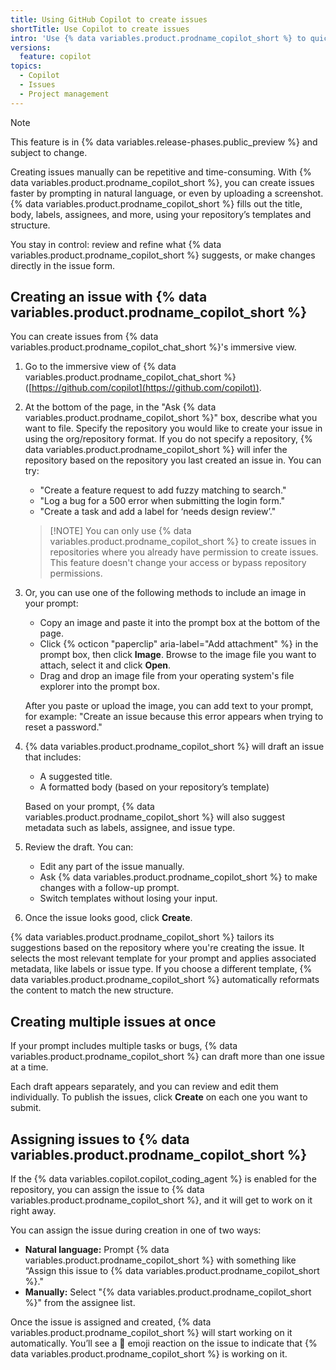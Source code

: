 ```yaml
---
title: Using GitHub Copilot to create issues
shortTitle: Use Copilot to create issues
intro: 'Use {% data variables.product.prodname_copilot_short %} to quickly generate structured, high-quality issues from natural language or images, without filling out every field manually.'
versions:
  feature: copilot
topics:
  - Copilot
  - Issues
  - Project management
---
```


> [!NOTE]
> This feature is in {% data variables.release-phases.public_preview %} and subject to change.

Creating issues manually can be repetitive and time-consuming. With {% data variables.product.prodname_copilot_short %}, you can create issues faster by prompting in natural language, or even by uploading a screenshot. {% data variables.product.prodname_copilot_short %} fills out the title, body, labels, assignees, and more, using your repository’s templates and structure.

You stay in control: review and refine what {% data variables.product.prodname_copilot_short %} suggests, or make changes directly in the issue form.

## Creating an issue with {% data variables.product.prodname_copilot_short %}

You can create issues from {% data variables.product.prodname_copilot_chat_short %}'s immersive view.

1. Go to the immersive view of {% data variables.product.prodname_copilot_chat_short %} ([https://github.com/copilot](https://github.com/copilot)).
1. At the bottom of the page, in the "Ask {% data variables.product.prodname_copilot_short %}" box, describe what you want to file.  Specify the repository you would like to create your issue in using the org/repository format. If you do not specify a repository, {% data variables.product.prodname_copilot_short %} will infer the repository based on the repository you last created an issue in. You can try:

   * "Create a feature request to add fuzzy matching to search."
   * "Log a bug for a 500 error when submitting the login form."
   * "Create a task and add a label for ‘needs design review’."

   > [!NOTE] You can only use {% data variables.product.prodname_copilot_short %} to create issues in repositories where you already have permission to create issues. This feature doesn't change your access or bypass repository permissions.

1. Or, you can use one of the following methods to include an image in your prompt:

   * Copy an image and paste it into the prompt box at the bottom of the page.
   * Click {% octicon "paperclip" aria-label="Add attachment" %} in the prompt box, then click **Image**. Browse to the image file you want to attach, select it and click **Open**.
   * Drag and drop an image file from your operating system's file explorer into the prompt box.

   After you paste or upload the image, you can add text to your prompt, for example: "Create an issue because this error appears when trying to reset a password."

1. {% data variables.product.prodname_copilot_short %} will draft an issue that includes:

   * A suggested title.
   * A formatted body (based on your repository’s template)

    Based on your prompt, {% data variables.product.prodname_copilot_short %} will also suggest metadata such as labels, assignee, and issue type.

1. Review the draft. You can:

   * Edit any part of the issue manually.
   * Ask {% data variables.product.prodname_copilot_short %} to make changes with a follow-up prompt.
   * Switch templates without losing your input.

1. Once the issue looks good, click **Create**.

{% data variables.product.prodname_copilot_short %} tailors its suggestions based on the repository where you're creating the issue. It selects the most relevant template for your prompt and applies associated metadata, like labels or issue type. If you choose a different template, {% data variables.product.prodname_copilot_short %} automatically reformats the content to match the new structure.

## Creating multiple issues at once

If your prompt includes multiple tasks or bugs, {% data variables.product.prodname_copilot_short %} can draft more than one issue at a time.

Each draft appears separately, and you can review and edit them individually. To publish the issues, click **Create** on each one you want to submit.

## Assigning issues to {% data variables.product.prodname_copilot_short %}

If the {% data variables.copilot.copilot_coding_agent %} is enabled for the repository, you can assign the issue to {% data variables.product.prodname_copilot_short %}, and it will get to work on it right away.

You can assign the issue during creation in one of two ways:

* **Natural language:** Prompt {% data variables.product.prodname_copilot_short %} with something like “Assign this issue to {% data variables.product.prodname_copilot_short %}."
* **Manually:** Select "{% data variables.product.prodname_copilot_short %}" from the assignee list.

Once the issue is assigned and created, {% data variables.product.prodname_copilot_short %} will start working on it automatically. You’ll see a 👀 emoji reaction on the issue to indicate that {% data variables.product.prodname_copilot_short %} is working on it.
